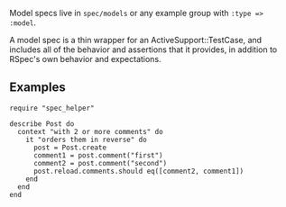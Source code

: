 Model specs live in `spec/models` or any example group with
`:type => :model`.

A model spec is a thin wrapper for an ActiveSupport::TestCase, and includes all
of the behavior and assertions that it provides, in addition to RSpec's own
behavior and expectations.

## Examples

    require "spec_helper"
    
    describe Post do
      context "with 2 or more comments" do
        it "orders them in reverse" do
          post = Post.create
          comment1 = post.comment("first")
          comment2 = post.comment("second")
          post.reload.comments.should eq([comment2, comment1])
        end
      end
    end
